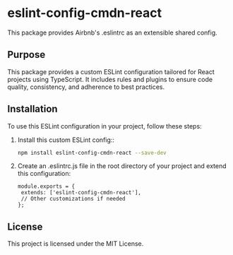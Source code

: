 # eslint-config-cmdn-react

This package provides Airbnb's .eslintrc as an extensible shared config.

## Purpose

This package provides a custom ESLint configuration tailored for React projects using TypeScript. It includes rules and plugins to ensure code quality, consistency, and adherence to best practices.

## Installation

To use this ESLint configuration in your project, follow these steps:

1. Install this custom ESLint config::
   ```bash
   npm install eslint-config-cmdn-react --save-dev
   ```
2. Create an .eslintrc.js file in the root directory of your project and extend this configuration:
   ```
   module.exports = {
    extends: ['eslint-config-cmdn-react'],
    // Other customizations if needed
   };
   ```

## License

This project is licensed under the MIT License.
